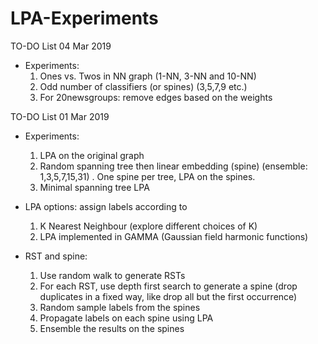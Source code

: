# LPA-Experiments

TO-DO List 04 Mar 2019

- Experiments:
	1. Ones vs. Twos in NN graph (1-NN, 3-NN and 10-NN)
	2. Odd number of classifiers (or spines) (3,5,7,9 etc.)
	3. For 20newsgroups: remove edges based on the weights
	

TO-DO List 01 Mar 2019

- Experiments:
	1. LPA on the original graph
	2. Random spanning tree then linear embedding (spine) (ensemble: 1,3,5,7,15,31) . One spine per tree, LPA on the spines.
	3. Minimal spanning tree LPA

- LPA options: assign labels according to
	1. K Nearest Neighbour (explore different choices of K)
	2. LPA implemented in GAMMA (Gaussian field harmonic functions)

- RST and spine:
	1. Use random walk to generate RSTs
	2. For each RST, use depth first search to generate a spine (drop duplicates in a fixed way, like drop all but the first occurrence)
	3. Random sample labels from the spines
	4. Propagate labels on each spine using LPA
	5. Ensemble the results on the spines
